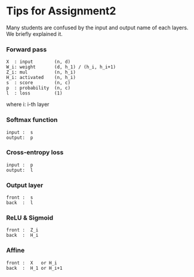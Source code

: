 # Tips for Assignment2

Many students are confused by the input and output name of each layers. We briefly explained it.

### Forward pass

    X  : input        (n, d) 
    W_i: weight       (d, h_1) / (h_i, h_i+1) 
    Z_i: mul          (n, h_i)
    H_i: activated    (n, h_i) 
    s  : score        (n, c)
    p  : probability  (n, c)
    l  : loss         (1)
    
where i: i-th layer

### Softmax function

    input :  s
    output:  p
    
### Cross-entropy loss

    input :  p
    output:  l
    
### Output layer
 
    front :  s
    back  :  l
    
### ReLU & Sigmoid

    front :  Z_i
    back  :  H_i
    
### Affine

    front :  X   or H_i
    back  :  H_1 or H_i+1
